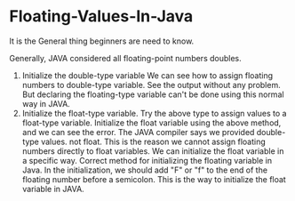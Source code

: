 # Floating-Values-In-Java
It is the General thing beginners are need to know.

Generally, JAVA considered all floating-point numbers doubles.
1. Initialize the double-type variable
   We can see how to assign floating numbers to double-type variable.
   See the output without any problem. But declaring the floating-type variable can't be done using this normal way in JAVA.
2. Initialize the float-type variable.
   Try the above type to assign values to a float-type variable.
   Initialize the float variable using the above method, and we can see the error. The JAVA compiler says we provided double-type values. not float. This is the reason we cannot assign floating numbers directly to float variables. We can initialize the float variable in a specific way.
   Correct method for initializing the floating variable in Java. In the initialization, we should add "F" or "f" to the end of the floating number before a semicolon. This is the way to initialize the float variable in JAVA.